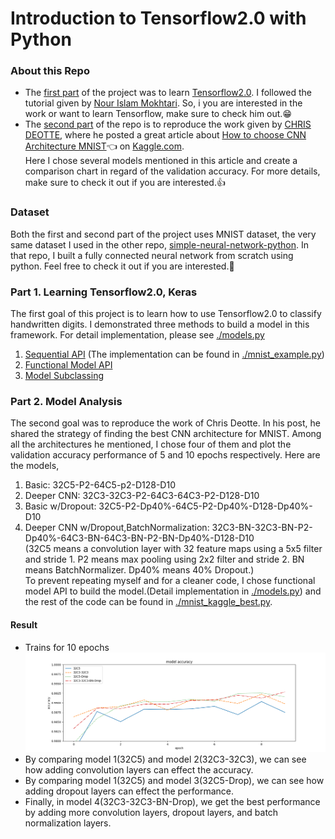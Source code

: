 # Introduction to Tensorflow2.0 with Python
### About this Repo
* The [first part](https://github.com/mike1393/intro-to-tensorflow2.0-python/edit/main/README.md#part-1-learning-tensorflow20-keras) of the project was to learn [Tensorflow2.0](https://www.tensorflow.org/tutorials).
I followed the tutorial given by [Nour Islam Mokhtari](https://aifee.teachable.com/).
So, i you are interested in the work or want to learn Tensorflow, make sure to check him out.:grin:<br>
* The [second part](https://github.com/mike1393/intro-to-tensorflow2.0-python/edit/main/README.md#part-2-model-analysis) of the repo is to reproduce the work given by [CHRIS DEOTTE](https://www.kaggle.com/cdeotte), where he posted a great article about [How to choose CNN Architecture MNIST](https://www.kaggle.com/code/cdeotte/how-to-choose-cnn-architecture-mnist/notebook#5.-Advanced-features):point_left: on [Kaggle.com](https://www.kaggle.com/).<br> 
Here I chose several models mentioned in this article and create a comparison chart in regard of the validation accuracy. For more details, make sure to check it out if you are interested.:thumbsup:<br>

### Dataset
Both the first and second part of the project uses MNIST dataset, the very same dataset I used in the other repo, [simple-neural-network-python](https://github.com/mike1393/simple-neural-network-python). In that repo, I built a fully connected neural network from scratch using python. Feel free to check it out if you are interested.:raised_hands:<br>

### Part 1. Learning Tensorflow2.0, Keras
The first goal of this project is to learn how to use Tensorflow2.0 to classify handwritten digits.
I demonstrated three methods to build a model in this framework. For detail implementation, please see [./models.py](https://github.com/mike1393/intro-to-tensorflow2.0-python/blob/main/models.py)
1. [Sequential API](https://www.tensorflow.org/api_docs/python/tf/keras/Sequential) (The implementation can be found in [./mnist_example.py](https://github.com/mike1393/intro-to-tensorflow2.0-python/blob/main/mnist_example.py))
2. [Functional Model API](https://www.tensorflow.org/guide/keras/functional)
3. [Model Subclassing](https://www.tensorflow.org/guide/keras/custom_layers_and_models)

### Part 2. Model Analysis
The second goal was to reproduce the work of Chris Deotte. In his post, he shared the strategy of finding the best CNN architecture for MNIST.
Among all the architectures he mentioned, I chose four of them and plot the validation accuracy performance of 5 and 10 epochs respectively.
Here are the models,
1. Basic: 32C5-P2-64C5-p2-D128-D10
2. Deeper CNN: 32C3-32C3-P2-64C3-64C3-P2-D128-D10
3. Basic w/Dropout: 32C5-P2-Dp40%-64C5-P2-Dp40%-D128-Dp40%-D10
4. Deeper CNN w/Dropout,BatchNormalization: 32C3-BN-32C3-BN-P2-Dp40%-64C3-BN-64C3-BN-P2-BN-Dp40%-D128-D10
<br>(32C5 means a convolution layer with 32 feature maps using a 5x5 filter and stride 1. P2 means max pooling using 2x2 filter and stride 2. BN means BatchNormalizer.
 Dp40% means 40% Dropout.)<br>
 To prevent repeating myself and for a cleaner code, I chose functional model API to build the model.(Detail implementation in [./models.py](https://github.com/mike1393/intro-to-tensorflow2.0-python/blob/main/models.py)) and the rest of the code can be found in [./mnist_kaggle_best.py](https://github.com/mike1393/intro-to-tensorflow2.0-python/blob/main/mnist_kaggle_best.py).
 #### Result
   * Trains for 10 epochs<br>
  ![10 epochs](https://github.com/mike1393/intro-to-tensorflow2.0-python/blob/main/result/epochs_10.png)
  * By comparing model 1(32C5) and model 2(32C3-32C3), we can see how adding convolution layers can effect the accuracy.
  * By comparing model 1(32C5) and model 3(32C5-Drop), we can see how adding dropout layers can effect the performance.
  * Finally, in model 4(32C3-32C3-BN-Drop), we get the best performance by adding more convolution layers, dropout layers, and batch normalization layers.

